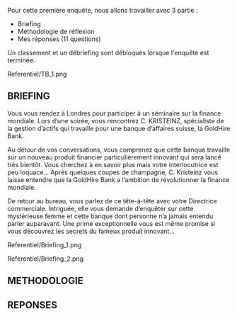 Pour cette première enquête, nous allons travailler avec 3 partie :

  - Briefing
  - Méthodologie de réflexion
  - Mes réponses (11 questions)
  
Un classement et un débriefing sont débloqués lorsque l'enquête est terminée.

Referentiel/TB_1.png

## BRIEFING
 
Vous vous rendez à Londres pour participer à un séminaire sur la finance mondiale. Lors d’une soirée, vous rencontrez C. KRISTEINZ, spécialiste de la gestion 
d’actifs qui travaille pour une banque d’affaires suisse, la GoldHire Bank.

Au détour de vos conversations, vous comprenez que cette banque travaille sur un nouveau produit financier particulièrement innovant qui sera lancé très bientôt. 
Vous cherchez à en savoir plus mais votre interlocutrice est peu loquace… Après quelques coupes de champagne, C. Kristeinz vous laisse entendre que la GoldHire Bank 
a l’ambition de révolutionner la finance mondiale.

De retour au bureau, vous parlez de ce tête-à-tête avec votre Directrice commerciale. Intriguée, elle vous demande d’enquêter sur cette mystérieuse femme et 
cette banque dont personne n’a jamais entendu parler auparavant. Une prime exceptionnelle vous est même promise si vous découvrez les secrets du fameux 
produit innovant...

Referentiel/Briefing_1.png

Referentiel/Briefing_2.png
 
## METHODOLOGIE
 
 
 
## REPONSES 
